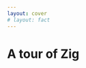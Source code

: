 ```yaml
---
layout: cover
# layout: fact
---
```

<h1 class="">A <span class="color:zig">tour</span> of Zig <ZigLogo /></h1>

<!-- Add image here, contacts, URLs, etc -->

<!-- https://demo.sli.dev/composable-vue/1 -->

<!-- <Toc columns=2 /> -->

<!--
My notes...
-->

